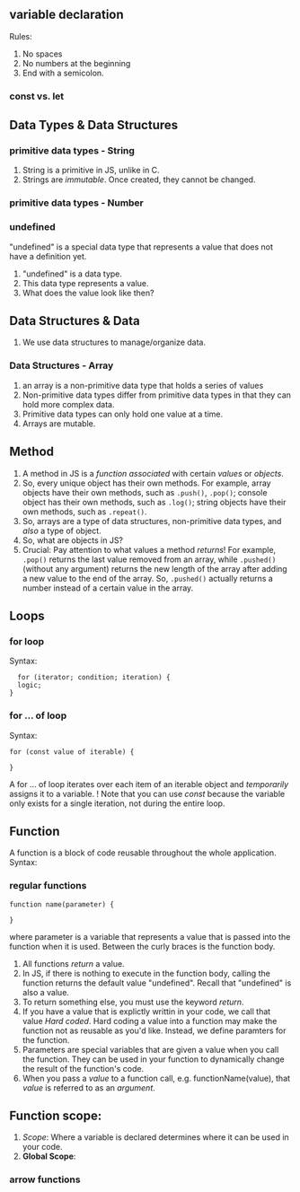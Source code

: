 ## variable declaration
Rules: 
1. No spaces
2. No numbers at the beginning
3. End with a semicolon.

### const vs. let

## Data Types & Data Structures

### primitive data types - String
1. String is a primitive in JS, unlike in C.
2. Strings are *immutable*. Once created, they cannot be changed.

### primitive data types - Number

### undefined
"undefined" is a special data type that represents a value that does not have a definition yet.
1. "undefined" is a data type.
2. This data type represents a value. 
3. What does the value look like then?

## Data Structures & Data
1. We use data structures to manage/organize data. 

### Data Structures - Array 
1. an array is a non-primitive data type that holds a series of values
2. Non-primitive data types differ from primitive data types in that they can hold more complex data.
3. Primitive data types can only hold one value at a time.
4. Arrays are mutable. 

## Method
1. A method in JS is a *function* _associated_ with certain *values* or *objects*.
2. So, every unique object has their own methods. For example, array objects have their own methods, such as `.push()`, `.pop()`; console object has their own methods, such as `.log()`; string objects have their own methods, such as `.repeat()`.
3. So, arrays are a type of data structures, non-primitive data types, and *also* a type of object.
4. So, what are objects in JS? 
5. Crucial: Pay attention to what values a method _returns_! For example, `.pop()` returns the last value removed from an array, while `.pushed()` (without any argument) returns the new length of the array after adding a new value to the end of the array. So, `.pushed()` actually returns a number instead of a certain value in the array. 

## Loops

### for loop
Syntax: 
```
  for (iterator; condition; iteration) {
  logic;
}
```

### for ... of loop
Syntax: 
```
for (const value of iterable) {

}
```
A for ... of loop iterates over each item of an iterable object and *temporarily* assigns it to a variable. 
! Note that you can use *const* because the variable only exists for a single iteration, not during the entire loop.

## Function
A function is a block of code reusable throughout the whole application.
Syntax:
### regular functions
```
function name(parameter) {

}
```
where parameter is a variable that represents a value that is passed into the function when it is used. Between the curly braces is the function body. 
1. All functions *return* a value.
2. In JS, if there is nothing to execute in the function body, calling the function returns the default value "undefined". Recall that "undefined" is also a value.
3. To return something else, you must use the keyword *return*.
4. If you have a value that is explictly writtin in your code, we call that value _Hard coded_. Hard coding a value into a function may make the function not as reusable as you'd like. Instead, we define paramters for the function. 
5. Parameters are special variables that are given a value when you call the function. They can be used in your function to dynamically change the result of the function's code.  
6. When you pass a *value* to a function call, e.g. functionName(value), that *value* is referred to as an *argument*. 
## Function scope:
1. _Scope_: Where a variable is declared determines where it can be used in your code. 
2. __Global Scope__: 

### arrow functions
